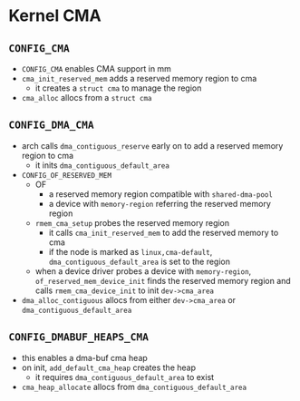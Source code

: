 Kernel CMA
==========

## `CONFIG_CMA`

- `CONFIG_CMA` enables CMA support in mm
- `cma_init_reserved_mem` adds a reserved memory region to cma
  - it creates a `struct cma` to manage the region
- `cma_alloc` allocs from a `struct cma`

## `CONFIG_DMA_CMA`

- arch calls `dma_contiguous_reserve` early on to add a reserved memory region
  to cma
  - it inits `dma_contiguous_default_area`
- `CONFIG_OF_RESERVED_MEM`
  - OF
    - a reserved memory region compatible with `shared-dma-pool`
    - a device with `memory-region` referring the reserved memory region
  - `rmem_cma_setup` probes the reserved memory region
    - it calls `cma_init_reserved_mem` to add the reserved memory to cma
    - if the node is marked as `linux,cma-default`,
      `dma_contiguous_default_area` is set to the region
  - when a device driver probes a device with `memory-region`,
    `of_reserved_mem_device_init` finds the reserved memory region and calls
    `rmem_cma_device_init` to init `dev->cma_area`
- `dma_alloc_contiguous` allocs from either `dev->cma_area` or
  `dma_contiguous_default_area`

## `CONFIG_DMABUF_HEAPS_CMA`

- this enables a dma-buf cma heap
- on init, `add_default_cma_heap` creates the heap
  - it requires `dma_contiguous_default_area` to exist
- `cma_heap_allocate` allocs from `dma_contiguous_default_area`
